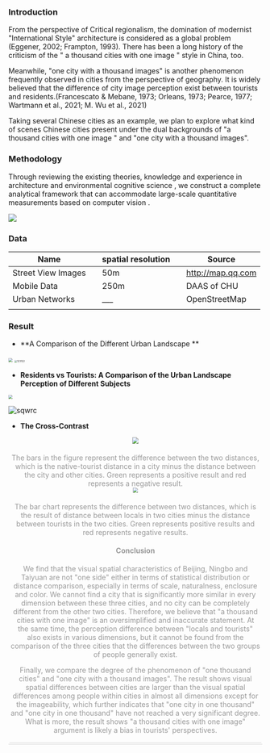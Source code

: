 

### Introduction

From the perspective of Critical regionalism, the domination of modernist "International Style" architecture is considered as a global problem (Eggener, 2002; Frampton, 1993).  There has been a long history of the criticism of the " a thousand cities with one image " style in China, too.

Meanwhile, "one city with a thousand images" is another phenomenon  frequently observed in  cities  from the perspective of geography. It is widely believed that the difference of city image perception exist between tourists and residents.(Francescato & Mebane, 1973; Orleans, 1973; Pearce, 1977; Wartmann et al., 2021; M. Wu et al., 2021) 

Taking several Chinese cities as an example, we plan to explore what kind of scenes Chinese cities present under the dual backgrounds of "a thousand cities with one image " and "one city with a thousand images".

### Methodology

Through reviewing the existing theories, knowledge and experience in architecture and environmental cognitive science , we  construct a complete analytical framework that can accommodate large-scale quantitative measurements based on computer vision .

![](https://fsk-tuchaung.oss-accelerate.aliyuncs.com/img/捕获12312.JPG)

### Data

| Name               |      | spatial resolution |      | Source            |
| ------------------ | ---- | ------------------ | ---- | ----------------- |
| Street View Images |      | 50m                |      | http://map.qq.com |
| Mobile Data        |      | 250m               |      | DAAS of CHU       |
| Urban Networks     |      | ___                |      | OpenStreetMap     |
|                    |      |                    |      |                   |

### Result 

* **A Comparison of the Different Urban Landscape **

<img src="https://fsk-tuchaung.oss-accelerate.aliyuncs.com/img/3123.png" style="zoom:50%;" />



<img src="https://fsk-tuchaung.oss-accelerate.aliyuncs.com/img/123122.png" alt="123122" style="zoom: 33%;" />




* **Residents vs Tourists: A Comparison of the Urban Landscape Perception of Different  Subjects**

<img src="https://fsk-tuchaung.oss-accelerate.aliyuncs.com/img/131qwe.png" style="zoom:50%;" />

![sqwrc](https://fsk-tuchaung.oss-accelerate.aliyuncs.com/img/sqwrc.png)



* **The Cross-Contrast**

<center class="half">
    <img src="https://fsk-tuchaung.oss-accelerate.aliyuncs.com/img/qww.png" 
          style="zoom:80%;" />
            <br>
    <br>
    <div style="color:orange; border-bottom: 1px solid #d9d9d9;
    display: inline-block;
    color: #999;
    padding: 2px;">
      The bars in the figure represent the difference between the two distances, which is the native-tourist distance in a city minus the distance between the city and other cities. Green represents a positive result and red represents a negative result.


<center class="half">

<center class="half">
    <img src="https://fsk-tuchaung.oss-accelerate.aliyuncs.com/img/qw23.png" 
          style="zoom:60%;" />
            <br>
    <br>
    <div style="color:orange; border-bottom: 1px solid #d9d9d9;
    display: inline-block;
    color: #999;
    padding: 2px;">
      The bar chart represents the difference between two distances, which is the result of distance between locals in two cities minus the distance between tourists in the two cities. Green represents positive results and red represents negative results.



#### Conclusion

We find that the visual spatial characteristics of Beijing, Ningbo and Taiyuan are not "one side" either in terms of statistical distribution or distance comparison, especially in terms of scale, naturalness, enclosure and color. We cannot find a city that is significantly more similar in every dimension between these three cities, and no city can be completely different from the other two cities. Therefore, we believe that "a thousand cities with one image" is an oversimplified and inaccurate statement.  At the same time, the perception difference between "locals and tourists" also exists in various dimensions, but it cannot be found from the comparison of the three cities that the differences between the two groups of people generally exist. 

Finally, we compare the degree of the phenomenon of "one thousand cities" and "one city with a thousand images". The result shows  visual spatial differences between cities are larger than the visual spatial differences  among people within cities in almost all dimensions except for the imageability, which further indicates that "one city in one thousand" and "one city in one thousand" have not reached a very significant degree. What is more, the result shows "a thousand cities with one image" argument is likely a bias in tourists' perspectives.



